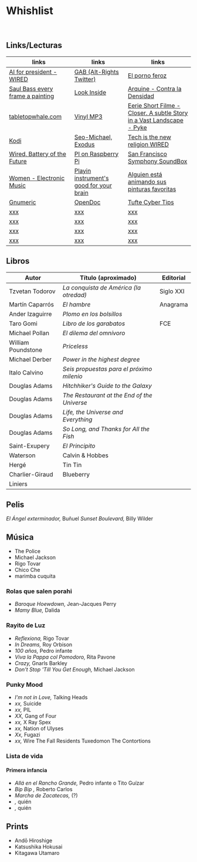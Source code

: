 # Whishlist
 

## Links/Lecturas
| links | links | links |
| --- | --- | --- |
| [AI for president - WIRED](https://www.wired.com/2017/05/hear-lets-elect-ai-president/) | [GAB (Alt-Rights Twitter)](https://www.wired.com/2016/09/gab-alt-rights-twitter-ultimate-filter-bubble/) | [El porno feroz](https://elestadomental.com/diario/el-porno-feroz) |
| [Saul Bass every frame a painting](https://www.wired.com/2016/10/design-legend-saul-bass-changed-film-tv-forever/) | [Look Inside](https://www.amazon.com/Look-Inside-Cutaway-Illustrations-Storytelling/dp/3899556399/ref=sr_1_1?ie=UTF8&qid=1476903394&sr=8-1&keywords=look+inside) | [Arquine - Contra la Densidad](http://www.arquine.com/contra-densidad/) |
| [tabletopwhale.com](http://tabletopwhale.com/index.html) | [Vinyl MP3](http://forfy.blogspot.mx/2004/10/miles-de-vinilos-para-descargar-oo-mp3.html) | [Eerie Short Filme - Closer. A subtle Story in a Vast Landscape - Pyke](https://www.wired.com/2016/10/eerie-short-film-celebrates-beauty-simplicity/) |
| [Kodi](https://kodi.tv/) | [Seo-Michael, Exodus](https://seo-michael.co.uk/how-to-install-exodus-for-kodi/) | [Tech is the new religion WIRED](https://www.wired.com/2017/02/yuval-harari-tech-is-the-new-religion/) |
| [Wired, Battery of the Future](https://www.wired.com/2017/02/researchers-racing-build-battery-future/) | [PI on Raspberry Pi](https://www.wired.com/2017/03/lets-calculate-pi-raspberry-pi-celebrate-pi-day/) | [San Francisco Symphony SoundBox](https://www.wired.com/2017/03/san-francisco-soundbox/) |
| [Women - Electronic Music](http://www.openculture.com/2015/06/hear-seven-hours-of-women-making-electronic-music-1938-2014.html) | [Playin instrument's good for your brain](http://www.openculture.com/2014/08/playing-an-instrument-is-a-great-workout-for-your-brain.html) | [Alguien está animando sus pinturas favoritas](https://creators.vice.com/es_mx/article/alguien-esta-animando-sus-pinturas-favoritas-de-internet?utm_source=tcptwmx) |
| [Gnumeric](http://www.gnumeric.org/) | [OpenDoc](https://en.wikipedia.org/wiki/OpenDoc) | [Tufte Cyber Tips](https://www.edwardtufte.com/tufte/advocate_flatland2) |
| [xxx](xxx) | [xxx](xxx) | [xxx](xxx) |
| [xxx](xxx) | [xxx](xxx) | [xxx](xxx) |
| [xxx](xxx) | [xxx](xxx) | [xxx](xxx) |
| [xxx](xxx) | [xxx](xxx) | [xxx](xxx) |


## Libros

Autor | Título (aproximado) | Editorial |
---|---|---|
Tzvetan Todorov | _La conquista de América (la otredad)_ | Siglo XXI
Martín Caparrós | _El hambre_ | Anagrama
Ander Izaguirre | _Plomo en los bolsillos_ |
Taro Gomi | _Libro de los garabatos_ | FCE
Michael Pollan | _El dilema del omnívoro_ |
William Poundstone | _Priceless_ |
Michael Derber | _Power in the highest degree_ |
Italo Calvino | _Seis propuestas para el próximo milenio_ |
Douglas Adams | _Hitchhiker's Guide to the Galaxy_ |
Douglas Adams | _The Restaurant at the End of the Universe_ |
Douglas Adams | _Life, the Universe and Everything_ |
Douglas Adams | _So Long, and Thanks for All the Fish_ |
Saint-Exupery | _El Principito_ |
Waterson | Calvin & Hobbes |
Hergé | Tin Tin |
Charlier-Giraud | Blueberry |
Liniers |   |


## Pelis

_El Ángel exterminador,_ Buñuel
_Sunset Boulevard,_ Billy Wilder



## Música

* The Police
* Michael Jackson
* Rigo Tovar
* Chico Che
* marimba cuquita


### Rolas que salen porahi
* _Baroque Hoewdown,_ Jean-Jacques Perry
* _Mamy Blue,_ Dalida

### Rayito de Luz

* _Reflexiona,_ Rigo Tovar
* _In Dreams,_ Roy Orbison
* _100 años,_ Pedro infante
* _Viva la Pappa col Pomodoro,_ Rita Pavone
* _Crazy,_ Gnarls Barkley
* _Don't Stop 'Till You Get Enough,_ Michael Jackson

### Punky Mood

* _I'm not in Love,_ Talking Heads
* _xx,_ Suicide
* _xx,_ PIL
* _XX,_ Gang of Four
* _xx,_ X Ray Spex
* _xx,_ Nation of Ulyses
* _Xx,_ Fugazi
* _xx,_ Wire
The Fall
Residents
Tuxedomon
The Contortions


### Lista de vida

#### Primera infancia

* _Allá en el Rancho Grande,_ Pedro infante o Tito Guízar
* _Bip Bip ,_ Roberto Carlos
* _Marcha de Zacatecas,_ (?)
* _,_ quién
* _,_ quién


## Prints

* Andō Hiroshige
* Katsushika Hokusai
* Kitagawa Utamaro
